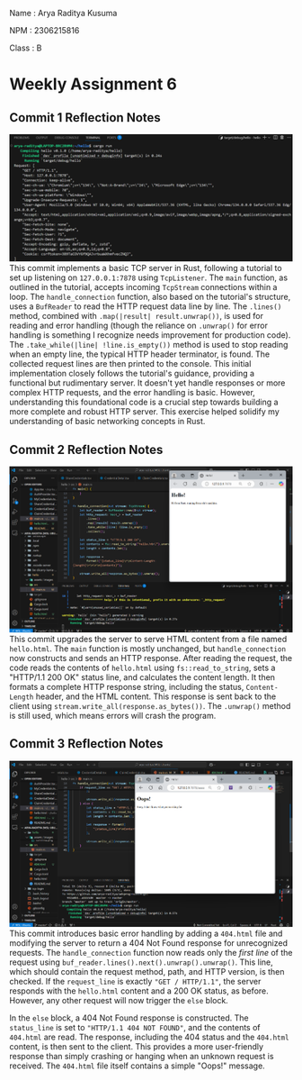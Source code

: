 Name    : Arya Raditya Kusuma

NPM     : 2306215816

Class    : B


# Weekly Assignment 6

## Commit 1 Reflection Notes
![Commit 1 screen capture](/assets/images/commit1.png) 
This commit implements a basic TCP server in Rust, following a tutorial to set up listening on `127.0.0.1:7878` using `TcpListener`. The `main` function, as outlined in the tutorial, accepts incoming `TcpStream` connections within a loop. The `handle_connection` function, also based on the tutorial's structure, uses a `BufReader` to read the HTTP request data line by line. The `.lines()` method, combined with `.map(|result| result.unwrap())`, is used for reading and error handling (though the reliance on `.unwrap()` for error handling is something I recognize needs improvement for production code). The `.take_while(|line| !line.is_empty())` method is used to stop reading when an empty line, the typical HTTP header terminator, is found. The collected request lines are then printed to the console. This initial implementation closely follows the tutorial's guidance, providing a functional but rudimentary server. It doesn't yet handle responses or more complex HTTP requests, and the error handling is basic. However, understanding this foundational code is a crucial step towards building a more complete and robust HTTP server. This exercise helped solidify my understanding of basic networking concepts in Rust.

## Commit 2 Reflection Notes
![Commit 2 screen capture](/assets/images/commit2.png) 
This commit upgrades the server to serve HTML content from a file named `hello.html`. The `main` function is mostly unchanged, but `handle_connection` now constructs and sends an HTTP response. After reading the request, the code reads the contents of `hello.html` using `fs::read_to_string`, sets a "HTTP/1.1 200 OK" status line, and calculates the content length.  It then formats a complete HTTP response string, including the status, `Content-Length` header, and the HTML content.  This response is sent back to the client using `stream.write_all(response.as_bytes())`. The `.unwrap()` method is still used, which means errors will crash the program.

## Commit 3 Reflection Notes
![Commit 3 screen capture](/assets/images/commit3.png) 
This commit introduces basic error handling by adding a `404.html` file and modifying the server to return a 404 Not Found response for unrecognized requests.  The `handle_connection` function now reads only the *first line* of the request using `buf_reader.lines().next().unwrap().unwrap()`.  This line, which should contain the request method, path, and HTTP version, is then checked.  If the `request_line` is exactly `"GET / HTTP/1.1"`, the server responds with the `hello.html` content and a 200 OK status, as before.  However, any other request will now trigger the `else` block.

In the `else` block, a 404 Not Found response is constructed. The `status_line` is set to `"HTTP/1.1 404 NOT FOUND"`, and the contents of `404.html` are read.  The response, including the 404 status and the `404.html` content, is then sent to the client.  This provides a more user-friendly response than simply crashing or hanging when an unknown request is received.  The `404.html` file itself contains a simple "Oops!" message.

